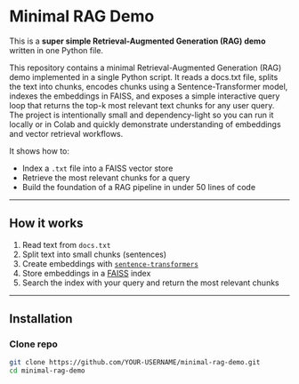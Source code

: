 # Minimal RAG Demo

This is a **super simple Retrieval-Augmented Generation (RAG) demo** written in one Python file.  

This repository contains a minimal Retrieval-Augmented Generation (RAG) demo implemented in a single Python script. It reads a docs.txt file, splits the text into chunks, encodes chunks using a Sentence-Transformer model, indexes the embeddings in FAISS, and exposes a simple interactive query loop that returns the top-k most relevant text chunks for any user query. The project is intentionally small and dependency-light so you can run it locally or in Colab and quickly demonstrate understanding of embeddings and vector retrieval workflows.

It shows how to:
- Index a `.txt` file into a FAISS vector store  
- Retrieve the most relevant chunks for a query  
- Build the foundation of a RAG pipeline in under 50 lines of code  

---

## How it works
1. Read text from `docs.txt`  
2. Split text into small chunks (sentences)  
3. Create embeddings with [`sentence-transformers`](https://www.sbert.net/)  
4. Store embeddings in a [FAISS](https://github.com/facebookresearch/faiss) index  
5. Search the index with your query and return the most relevant chunks  

---

## Installation

### Clone repo
```bash
git clone https://github.com/YOUR-USERNAME/minimal-rag-demo.git
cd minimal-rag-demo
